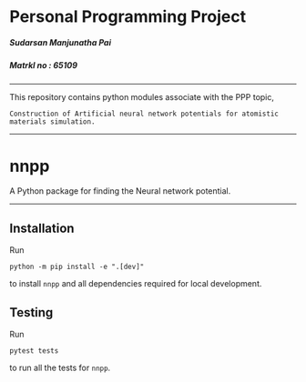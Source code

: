 # Personal Programming Project
##### Sudarsan Manjunatha Pai
##### Matrkl no : 65109
-----



This repository contains python modules associate with the PPP topic,

```
Construction of Artificial neural network potentials for atomistic materials simulation.
```
-----

nnpp
=====

A Python package for finding the Neural network potential.    

----- 

Installation
------------

Run
```
python -m pip install -e ".[dev]"
```
to install `nnpp` and all dependencies required for local development. 


Testing
-------

Run
```
pytest tests
```
to run all the tests for `nnpp`.
